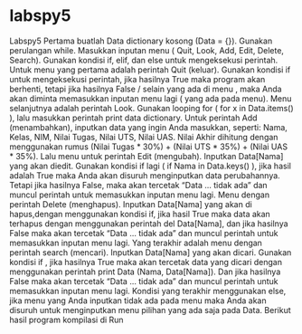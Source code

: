 # labspy5
Labspy5
Pertama buatlah Data dictionary kosong (Data = {}).
Gunakan perulangan while. Masukkan inputan menu ( Quit, Look, Add, Edit, Delete, Search).
Gunakan kondisi if, elif, dan else untuk mengeksekusi perintah.
Untuk menu yang pertama adalah perintah Quit (keluar). Gunakan kondisi if untuk mengeksekusi perintah, jika hasilnya True maka program akan berhenti, tetapi jika hasilnya False / selain yang ada di menu , maka Anda akan diminta memasukkan inputan menu lagi ( yang ada pada menu).
Menu selanjutnya adalah perintah Look. Gunakan looping for ( for x in Data.items() ), lalu masukkan perintah print data dictionary.
Untuk perintah Add (menambahkan), inputkan data yang ingin Anda masukkan, seperti: Nama, Kelas, NIM, Nilai Tugas, Nilai UTS, Nilai UAS. Nilai Akhir dihitung dengan menggunakan rumus (Nilai Tugas * 30%) + (Nilai UTS * 35%) + (Nilai UAS * 35%).
Lalu menu untuk perintah Edit (mengubah). Inputkan Data[Nama] yang akan diedit. Gunakan kondisi if lagi ( if Nama in Data.keys() ), jika hasil adalah True maka Anda akan disuruh menginputkan data perubahannya. Tetapi jika hasilnya False, maka akan tercetak “Data ... tidak ada” dan muncul perintah untuk memasukkan inputan menu lagi.
Menu dengan perintah Delete (menghapus). Inputkan Data[Nama] yang akan di hapus,dengan menggunakan kondisi if, jika hasil True maka data akan terhapus dengan menggunakan perintah del Data[Nama], dan jika hasilnya False maka akan tercetak “Data ... tidak ada” dan muncul perintah untuk memasukkan inputan menu lagi.
Yang terakhir adalah menu dengan perintah search (mencari). Inputkan Data[Nama] yang akan dicari. Gunakan kondisi if , jika hasilnya True maka akan tercetak data yang dicari dengan menggunakan perintah print Data (Nama, Data[Nama]). Dan jika hasilnya False maka akan tercetak “Data ... tidak ada” dan muncul perintah untuk memasukkan inputan menu lagi.
Kondisi yang terakhir menggunakan else, jika menu yang Anda inputkan tidak ada pada menu maka Anda akan disuruh untuk menginputkan menu pilihan yang ada saja pada Data.
Berikut hasil program kompilasi di Run

